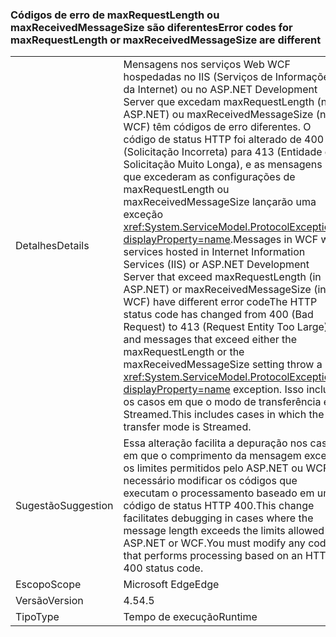 ### <a name="error-codes-for-maxrequestlength-or-maxreceivedmessagesize-are-different"></a><span data-ttu-id="23ca0-101">Códigos de erro de maxRequestLength ou maxReceivedMessageSize são diferentes</span><span class="sxs-lookup"><span data-stu-id="23ca0-101">Error codes for maxRequestLength or maxReceivedMessageSize are different</span></span>

|   |   |
|---|---|
|<span data-ttu-id="23ca0-102">Detalhes</span><span class="sxs-lookup"><span data-stu-id="23ca0-102">Details</span></span>|<span data-ttu-id="23ca0-103">Mensagens nos serviços Web WCF hospedadas no IIS (Serviços de Informações da Internet) ou no ASP.NET Development Server que excedam maxRequestLength (no ASP.NET) ou maxReceivedMessageSize (no WCF) têm códigos de erro diferentes. O código de status HTTP foi alterado de 400 (Solicitação Incorreta) para 413 (Entidade de Solicitação Muito Longa), e as mensagens que excederam as configurações de maxRequestLength ou maxReceivedMessageSize lançarão uma exceção <xref:System.ServiceModel.ProtocolException?displayProperty=name>.</span><span class="sxs-lookup"><span data-stu-id="23ca0-103">Messages in WCF web services hosted in Internet Information Services (IIS) or ASP.NET Development Server that exceed maxRequestLength (in ASP.NET) or maxReceivedMessageSize (in WCF) have different error codeThe HTTP status code has changed from 400 (Bad Request) to 413 (Request Entity Too Large), and messages that exceed either the maxRequestLength or the maxReceivedMessageSize setting throw a <xref:System.ServiceModel.ProtocolException?displayProperty=name> exception.</span></span> <span data-ttu-id="23ca0-104">Isso inclui os casos em que o modo de transferência é Streamed.</span><span class="sxs-lookup"><span data-stu-id="23ca0-104">This includes cases in which the transfer mode is Streamed.</span></span>|
|<span data-ttu-id="23ca0-105">Sugestão</span><span class="sxs-lookup"><span data-stu-id="23ca0-105">Suggestion</span></span>|<span data-ttu-id="23ca0-106">Essa alteração facilita a depuração nos casos em que o comprimento da mensagem excede os limites permitidos pelo ASP.NET ou WCF. É necessário modificar os códigos que executam o processamento baseado em um código de status HTTP 400.</span><span class="sxs-lookup"><span data-stu-id="23ca0-106">This change facilitates debugging in cases where the message length exceeds the limits allowed by ASP.NET or WCF.You must modify any code that performs processing based on an HTTP 400 status code.</span></span>|
|<span data-ttu-id="23ca0-107">Escopo</span><span class="sxs-lookup"><span data-stu-id="23ca0-107">Scope</span></span>|<span data-ttu-id="23ca0-108">Microsoft Edge</span><span class="sxs-lookup"><span data-stu-id="23ca0-108">Edge</span></span>|
|<span data-ttu-id="23ca0-109">Versão</span><span class="sxs-lookup"><span data-stu-id="23ca0-109">Version</span></span>|<span data-ttu-id="23ca0-110">4.5</span><span class="sxs-lookup"><span data-stu-id="23ca0-110">4.5</span></span>|
|<span data-ttu-id="23ca0-111">Tipo</span><span class="sxs-lookup"><span data-stu-id="23ca0-111">Type</span></span>|<span data-ttu-id="23ca0-112">Tempo de execução</span><span class="sxs-lookup"><span data-stu-id="23ca0-112">Runtime</span></span>|

